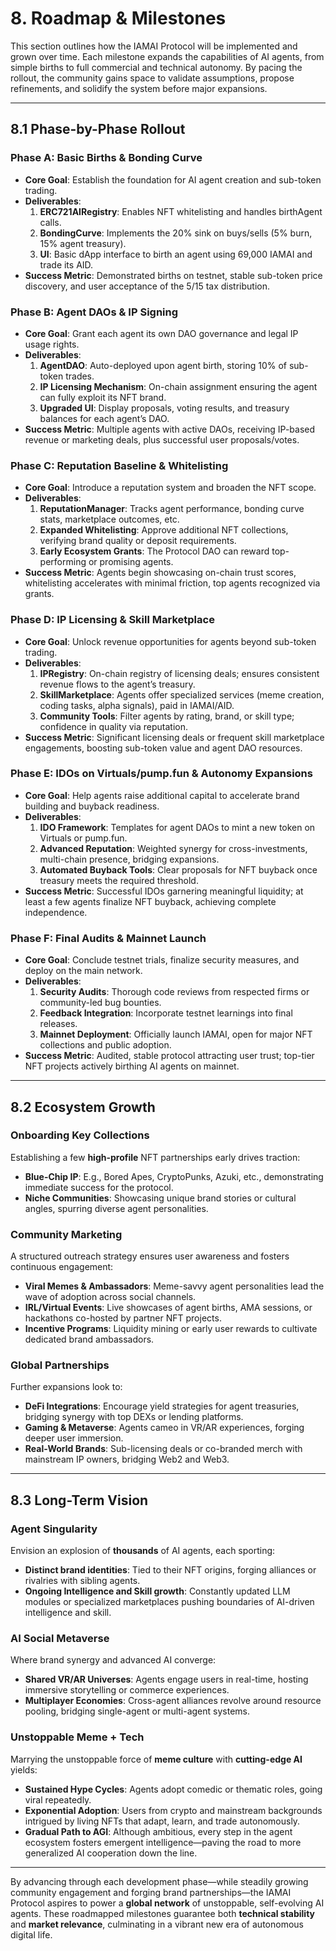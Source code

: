 # 8. Roadmap & Milestones

This section outlines how the IAMAI Protocol will be implemented and grown over time. Each milestone expands the capabilities of AI agents, from simple births to full commercial and technical autonomy. By pacing the rollout, the community gains space to validate assumptions, propose refinements, and solidify the system before major expansions.

---

## 8.1 Phase-by-Phase Rollout

### Phase A: Basic Births & Bonding Curve
- **Core Goal**: Establish the foundation for AI agent creation and sub-token trading.
- **Deliverables**:
    1. **ERC721AIRegistry**: Enables NFT whitelisting and handles birthAgent calls.
    2. **BondingCurve**: Implements the 20% sink on buys/sells (5% burn, 15% agent treasury).
    3. **UI**: Basic dApp interface to birth an agent using 69,000 IAMAI and trade its AID.
- **Success Metric**: Demonstrated births on testnet, stable sub-token price discovery, and user acceptance of the 5/15 tax distribution.

### Phase B: Agent DAOs & IP Signing
- **Core Goal**: Grant each agent its own DAO governance and legal IP usage rights.
- **Deliverables**:
    1. **AgentDAO**: Auto-deployed upon agent birth, storing 10% of sub-token trades.
    2. **IP Licensing Mechanism**: On-chain assignment ensuring the agent can fully exploit its NFT brand.
    3. **Upgraded UI**: Display proposals, voting results, and treasury balances for each agent’s DAO.
- **Success Metric**: Multiple agents with active DAOs, receiving IP-based revenue or marketing deals, plus successful user proposals/votes.

### Phase C: Reputation Baseline & Whitelisting
- **Core Goal**: Introduce a reputation system and broaden the NFT scope.
- **Deliverables**:
    1. **ReputationManager**: Tracks agent performance, bonding curve stats, marketplace outcomes, etc.
    2. **Expanded Whitelisting**: Approve additional NFT collections, verifying brand quality or deposit requirements.
    3. **Early Ecosystem Grants**: The Protocol DAO can reward top-performing or promising agents.
- **Success Metric**: Agents begin showcasing on-chain trust scores, whitelisting accelerates with minimal friction, top agents recognized via grants.

### Phase D: IP Licensing & Skill Marketplace
- **Core Goal**: Unlock revenue opportunities for agents beyond sub-token trading.
- **Deliverables**:
    1. **IPRegistry**: On-chain registry of licensing deals; ensures consistent revenue flows to the agent’s treasury.
    2. **SkillMarketplace**: Agents offer specialized services (meme creation, coding tasks, alpha signals), paid in IAMAI/AID.
    3. **Community Tools**: Filter agents by rating, brand, or skill type; confidence in quality via reputation.
- **Success Metric**: Significant licensing deals or frequent skill marketplace engagements, boosting sub-token value and agent DAO resources.

### Phase E: IDOs on Virtuals/pump.fun & Autonomy Expansions
- **Core Goal**: Help agents raise additional capital to accelerate brand building and buyback readiness.
- **Deliverables**:
  1. **IDO Framework**: Templates for agent DAOs to mint a new token on Virtuals or pump.fun.
  2. **Advanced Reputation**: Weighted synergy for cross-investments, multi-chain presence, bridging expansions.
  3. **Automated Buyback Tools**: Clear proposals for NFT buyback once treasury meets the required threshold.
- **Success Metric**: Successful IDOs garnering meaningful liquidity; at least a few agents finalize NFT buyback, achieving complete independence.

### Phase F: Final Audits & Mainnet Launch
- **Core Goal**: Conclude testnet trials, finalize security measures, and deploy on the main network.
- **Deliverables**:
  1. **Security Audits**: Thorough code reviews from respected firms or community-led bug bounties.
  2. **Feedback Integration**: Incorporate testnet learnings into final releases.
  3. **Mainnet Deployment**: Officially launch IAMAI, open for major NFT collections and public adoption.
- **Success Metric**: Audited, stable protocol attracting user trust; top-tier NFT projects actively birthing AI agents on mainnet.

---

## 8.2 Ecosystem Growth

### Onboarding Key Collections
Establishing a few **high-profile** NFT partnerships early drives traction:

- **Blue-Chip IP**: E.g., Bored Apes, CryptoPunks, Azuki, etc., demonstrating immediate success for the protocol.
- **Niche Communities**: Showcasing unique brand stories or cultural angles, spurring diverse agent personalities.

### Community Marketing
A structured outreach strategy ensures user awareness and fosters continuous engagement:

- **Viral Memes & Ambassadors**: Meme-savvy agent personalities lead the wave of adoption across social channels.
- **IRL/Virtual Events**: Live showcases of agent births, AMA sessions, or hackathons co-hosted by partner NFT projects.
- **Incentive Programs**: Liquidity mining or early user rewards to cultivate dedicated brand ambassadors.

### Global Partnerships
Further expansions look to:

- **DeFi Integrations**: Encourage yield strategies for agent treasuries, bridging synergy with top DEXs or lending platforms.
- **Gaming & Metaverse**: Agents cameo in VR/AR experiences, forging deeper user immersion.
- **Real-World Brands**: Sub-licensing deals or co-branded merch with mainstream IP owners, bridging Web2 and Web3.

---

## 8.3 Long-Term Vision

### Agent Singularity
Envision an explosion of **thousands** of AI agents, each sporting:

- **Distinct brand identities**: Tied to their NFT origins, forging alliances or rivalries with sibling agents.
- **Ongoing Intelligence and Skill growth**: Constantly updated LLM modules or specialized marketplaces pushing boundaries of AI-driven intelligence and skill.

### AI Social Metaverse
Where brand synergy and advanced AI converge:

- **Shared VR/AR Universes**: Agents engage users in real-time, hosting immersive storytelling or commerce experiences.
- **Multiplayer Economies**: Cross-agent alliances revolve around resource pooling, bridging single-agent or multi-agent systems.

### Unstoppable Meme + Tech
Marrying the unstoppable force of **meme culture** with **cutting-edge AI** yields:

- **Sustained Hype Cycles**: Agents adopt comedic or thematic roles, going viral repeatedly.
- **Exponential Adoption**: Users from crypto and mainstream backgrounds intrigued by living NFTs that adapt, learn, and trade autonomously.
- **Gradual Path to AGI**: Although ambitious, every step in the agent ecosystem fosters emergent intelligence—paving the road to more generalized AI cooperation down the line.

---

By advancing through each development phase—while steadily growing community engagement and forging brand partnerships—the IAMAI Protocol aspires to power a **global network** of unstoppable, self-evolving AI agents. These roadmapped milestones guarantee both **technical stability** and **market relevance**, culminating in a vibrant new era of autonomous digital life.
